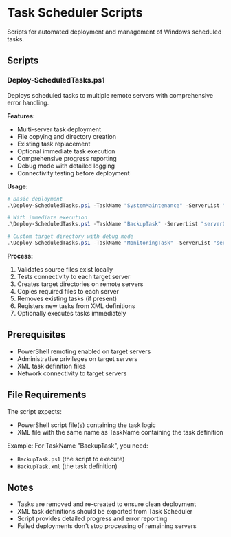# Task Scheduler Scripts

Scripts for automated deployment and management of Windows scheduled tasks.

## Scripts

### Deploy-ScheduledTasks.ps1
Deploys scheduled tasks to multiple remote servers with comprehensive error handling.

**Features:**
- Multi-server task deployment
- File copying and directory creation
- Existing task replacement
- Optional immediate task execution
- Comprehensive progress reporting
- Debug mode with detailed logging
- Connectivity testing before deployment

**Usage:**
```powershell
# Basic deployment
.\Deploy-ScheduledTasks.ps1 -TaskName "SystemMaintenance" -ServerList "server01","server02" -FilesToCopy "C:\Tasks\maintenance.ps1","C:\Tasks\maintenance.xml"

# With immediate execution
.\Deploy-ScheduledTasks.ps1 -TaskName "BackupTask" -ServerList "server01" -FilesToCopy "C:\Tasks\backup.ps1","C:\Tasks\backup.xml" -ExecuteAfterRegister

# Custom target directory with debug mode
.\Deploy-ScheduledTasks.ps1 -TaskName "MonitoringTask" -ServerList "server01" -FilesToCopy "C:\Tasks\monitor.ps1","C:\Tasks\monitor.xml" -TargetDirectory "C:\CustomScripts" -EnableDebugMode
```

**Process:**
1. Validates source files exist locally
2. Tests connectivity to each target server
3. Creates target directories on remote servers
4. Copies required files to each server
5. Removes existing tasks (if present)
6. Registers new tasks from XML definitions
7. Optionally executes tasks immediately

## Prerequisites

- PowerShell remoting enabled on target servers
- Administrative privileges on target servers
- XML task definition files
- Network connectivity to target servers

## File Requirements

The script expects:
- PowerShell script file(s) containing the task logic
- XML file with the same name as TaskName containing the task definition

Example: For TaskName "BackupTask", you need:
- `BackupTask.ps1` (the script to execute)
- `BackupTask.xml` (the task definition)

## Notes

- Tasks are removed and re-created to ensure clean deployment
- XML task definitions should be exported from Task Scheduler
- Script provides detailed progress and error reporting
- Failed deployments don't stop processing of remaining servers
